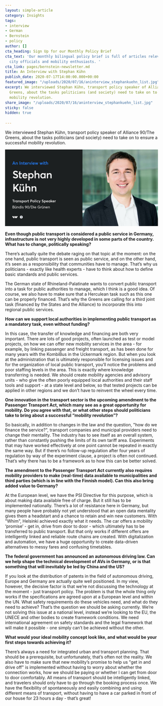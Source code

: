 ```yaml
---
layout: simple-article
category: Insights
tags:
- interview
- German
- Bernstein
- policy
author: []
cta_heading: Sign Up for our Monthly Policy Brief
cta_text: 'Our monthly bilingual policy brief is full of articles relevant to policymakers,
  city officials and mobility enthusiasts. '
cta_link: pages/bernstein-newsletter.md
title: An Interview with Stephan Kühn
publish_date: 2020-07-17T14:00:00.000+00:00
featured_image: "/uploads/2020/07/16/aninterview_stephankuehn_list.jpg"
excerpt: We interviewed Stephan Kühn, transport policy speaker of Alliance 90/The
  Greens, about the tasks politicians (and society) need to take on to ensure a successful
  mobility revolution.
share_image: "/uploads/2020/07/16/aninterview_stephankuehn_list.jpg"
sticky: false
hidden: true

---
```

We interviewed Stephan Kühn, transport policy speaker of Alliance 90/The Greens, about the tasks politicians (and society) need to take on to ensure a successful mobility revolution.

![](/uploads/2020/07/16/aninterview_stephankuehn_body.jpeg)

**Even though public transport is considered a public service in Germany, infrastructure is not very highly developed in some parts of the country. What has to change, politically speaking?**

There’s actually quite the debate raging on that topic at the moment: on the one hand, public transport is seen as public service, and on the other hand, it’s seen as a responsibility that communities have to manage. That’s why us politicians - exactly like health experts - have to think about how to define basic standards and public services.

  
The German state of Rhineland-Palatinate wants to convert public transport into a task for public authorities to manage, which I think is a good idea. Of course, we also have to make sure that a Herculean task such as this one can be properly financed. That’s why the Greens are calling for a third joint task (financed by the States and the Alliance) to incorporate this into regional public services.

**How can we support local authorities in implementing public transport as a mandatory task, even without funding?**

In this case, the transfer of knowledge and financing are both very important. There are lots of good projects, often launched as test or model projects, on how we can offer new mobility services in the area - for example, by linking passenger and freight transport, as has been done for many years with the KombiBus in the Uckermark region. But when you look at the administration that is ultimately responsible for licensing issues and for the organization of local public transport, you’ll notice the problems and poor staffing levels in the area. This is exactly where knowledge transferring is needed. We should create mobility agencies and advisory units - who give the often poorly equipped local authorities and their staff tools and support - at a state level and below, so that tested projects can be applied in other regions and we don’t have to reinvent the wheel every time.

**One innovation in the transport sector is the upcoming amendment to the Passenger Transport Act, which many see as a great opportunity for mobility. Do you agree with that, or what other steps should politicians take to bring about a successful “mobility revolution”?**

So basically, in addition to changes in the law and the question, "how do we finance the service?", transport companies and municipal providers need to change their mentality. The industry has to see itself as an overall system, rather than constantly pushing the limits of its own tariff area. Experiments that may have worked effectively at one point cannot be repeated in exactly the same way. But if there’s no follow-up regulation after four years of regulation by way of the experiment clause, a project is often not continued. That’s why there has to be a framework as to how this can be better solved.

**The amendment to the Passenger Transport Act currently also requires mobility providers to make (real-time) data available to municipalities and third parties (which is in line with the Finnish model). Can this also bring added value to Germany?**

  
At the European level, we have the PSI Directive for this purpose, which is about making data available free of charge. But it still has to be implemented nationally. There’s a lot of resistance here in Germany, but many people have probably not yet understood that an open data mentality gives them a headstart and a chance to retain and win new customers. With "Whim", Helsinki achieved exactly what it needs. The car offers a mobility ‘promise’ - get in, drive from door to door - which ultimately has to be transferred to public transport. But that only works if different offers are intelligently linked and reliable route chains are created. With digitalization and automation, we have a huge opportunity to create data-driven alternatives to messy fares and confusing timetables.

**The federal government has announced an autonomous driving law. Can we help shape the technical development of AVs in Germany, or is that something that will inevitably be led by China and the US?**

If you look at the distribution of patents in the field of autonomous driving, Europe and Germany are actually quite well positioned. In my view, however, the decisive factor is that we’re not discussing the technology at the moment - just transport policy. The problem is that the whole thing only works if the specifications are agreed upon at a European level and within the UN. What safety requirements do these vehicles need, and what do they need to achieve? That’s the question we should be asking currently. We’re not solving this issue at a national level, instead we’re looking to the EU, the UNECE and other bodies to create framework conditions. We need international agreement on safety standards and the legal framework that will make it possible - one simply can’t be achieved without the other.

**What would your ideal mobility concept look like, and what would be your first steps towards achieving it?**

There’s always a need for integrated urban and transport planning. That should be a prerequisite, but unfortunately, that’s often not the reality. We also have to make sure that new mobility’s promise to help us "get in and drive off" is implemented without having to worry about whether the connection works, how we should be paying or whether I can get from door to door comfortably. All means of transport should be intelligently linked, and travelers should only have to go through the booking process once. We have the flexibility of spontaneously and easily combining and using different means of transport, without having to have a car parked in front of our house for 23 hours a day - that’s great!